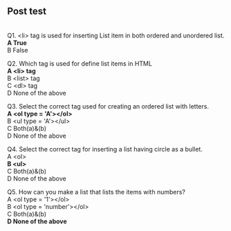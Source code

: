 ## Post test
<br>
Q1.  &lt;li&gt; tag is used for inserting List item in both ordered and unordered list.<br>
<b>A  True<br></b>
B   False<br>

Q2.   Which tag is used for define list items in HTML<br>
<b>A  &lt;li&gt; tag<br></b>
B   &lt;list&gt; tag<br>
C   &lt;dl&gt; tag<br>
D   None of the above<br>

Q3. Select the correct tag used for creating an ordered list with letters.<br>
<b>A &lt;ol type = 'A'&gt;&lt;/ol&gt;<br></b>
B  &lt;ul type = 'A'&gt;&lt;/ul&gt;<br>
C  Both(a)&(b)<br>
D  None of the above<br>


Q4. Select the correct tag for inserting a list having circle as a bullet.<br>
A  &lt;ol&gt;<br>
<b>B  &lt;ul&gt;</b><br>
C  Both(a)&(b)<br>
D  None of the above<br>

Q5.  How can you make a list that lists the items with numbers?<br>
A  &lt;ol type = '1'&gt;&lt;/ol&gt;<br>
B  &lt;ol type = 'number'&gt;&lt;/ol&gt;<br>
C  Both(a)&(b)<br>
<b>D  None of the above<br></b>
